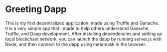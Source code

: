 
# Greeting Dapp

This is my first decentralized application, made using Truffle and Ganache. It is a very simple app that I made to help others understand Ganache, Truffle, and Dapp development. After installing dependencies and setting up local blockchain network, you can launch the dapp by running server.js with Node, and then connect to the dapp using metamask in the browser.
